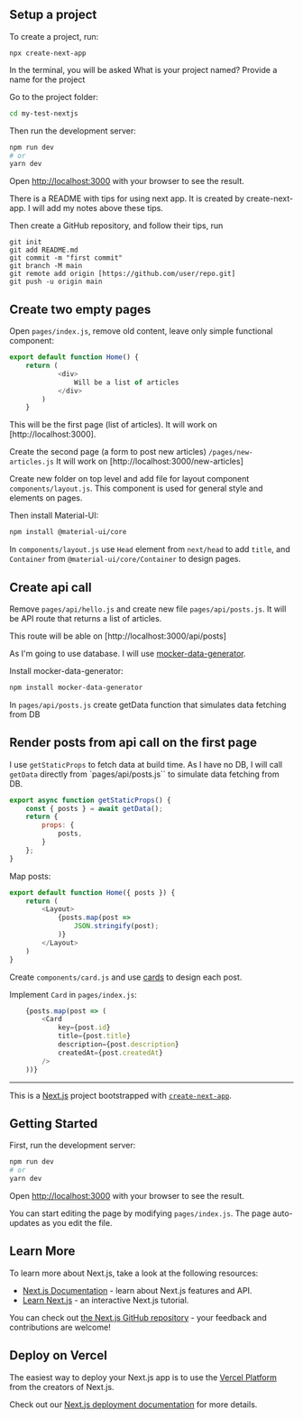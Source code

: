 ## Setup a project
To create a project, run:

```
npx create-next-app
```
In the terminal, you will be asked
What is your project named? Provide a name for the project

Go to the project folder:
```bash
cd my-test-nextjs
```
Then run the development server:
```bash
npm run dev
# or
yarn dev
```
Open [http://localhost:3000](http://localhost:3000) with your browser to see the result.

There is a README with tips for using next app. It is created by create-next-app. I will add my notes above these tips.

Then create a GitHub repository, and follow their tips, run 
```
git init
git add README.md
git commit -m "first commit"
git branch -M main
git remote add origin [https://github.com/user/repo.git]
git push -u origin main
```

## Create two empty pages
Open `pages/index.js`, remove old content, leave only simple functional component:
```javascript
export default function Home() {
    return (
            <div>
                Will be a list of articles
            </div>
        )
    }
```
This will be the first page (list of articles). It will work on [http://localhost:3000].

Create the second page (a form to post new articles) `/pages/new-articles.js` It will work on [http://localhost:3000/new-articles]

Create new folder on top level and add file for layout component `components/layout.js`. This component is used for general style and elements on pages.

Then install Material-UI:

```bash
npm install @material-ui/core
```
In ```components/layout.js``` use `Head` element from `next/head` to add `title`, and `Container` from `@material-ui/core/Container` to design pages.

## Create api call

Remove `pages/api/hello.js` and create new file `pages/api/posts.js`. It will be API route that returns a list of articles.

This route will be able on [http://localhost:3000/api/posts]

As I'm going to use database. I will use 
[mocker-data-generator](https://github.com/danibram/mocker-data-generator#readme).

Install mocker-data-generator:

```bash
npm install mocker-data-generator
```
In `pages/api/posts.js` create getData function that simulates data fetching from DB


## Render posts from api call on the first page

I use `getStaticProps` to fetch data at build time. As I have no DB, I will call `getData` directly from `pages/api/posts.js`` to simulate data fetching from DB.
```javascript
export async function getStaticProps() {
	const { posts } = await getData();
	return {
		props: {
			posts,
		}
	};
}
```
Map posts:
```javascript
export default function Home({ posts }) {
	return (
		<Layout>
            {posts.map(post => 
                JSON.stringify(post);
            )}
		</Layout>
	)
}
```
Create `components/card.js` and use [cards](https://material-ui.com/components/cards/) to design each post.

Implement `Card` in `pages/index.js`:
```javascript
    {posts.map(post => (
        <Card
            key={post.id}
            title={post.title}
            description={post.description}
            createdAt={post.createdAt}
        />
    ))}
```
---

This is a [Next.js](https://nextjs.org/) project bootstrapped with [`create-next-app`](https://github.com/vercel/next.js/tree/canary/packages/create-next-app).

## Getting Started

First, run the development server:

```bash
npm run dev
# or
yarn dev
```

Open [http://localhost:3000](http://localhost:3000) with your browser to see the result.

You can start editing the page by modifying `pages/index.js`. The page auto-updates as you edit the file.

## Learn More

To learn more about Next.js, take a look at the following resources:

- [Next.js Documentation](https://nextjs.org/docs) - learn about Next.js features and API.
- [Learn Next.js](https://nextjs.org/learn) - an interactive Next.js tutorial.

You can check out [the Next.js GitHub repository](https://github.com/vercel/next.js/) - your feedback and contributions are welcome!

## Deploy on Vercel

The easiest way to deploy your Next.js app is to use the [Vercel Platform](https://vercel.com/import?utm_medium=default-template&filter=next.js&utm_source=create-next-app&utm_campaign=create-next-app-readme) from the creators of Next.js.

Check out our [Next.js deployment documentation](https://nextjs.org/docs/deployment) for more details.
